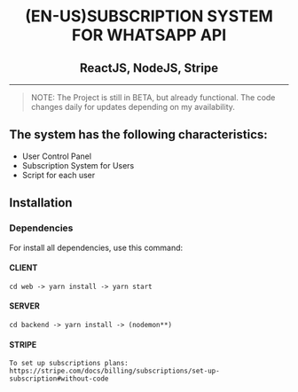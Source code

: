 <h1 align="center">(EN-US)SUBSCRIPTION SYSTEM FOR WHATSAPP API</h1>
<h2 align="center">ReactJS, NodeJS, Stripe</h2>
<hr>

> NOTE: The Project is still in BETA, but already functional. The code changes daily for updates depending on my availability.

## The system has the following characteristics:
<ul>
  <li>User Control Panel</li>
  <li>Subscription System for Users</li>
  <li>Script for each user</li>
</ul>

## Installation

### Dependencies
For install all dependencies, use this command:

#### CLIENT

    cd web -> yarn install -> yarn start
    
#### SERVER

    cd backend -> yarn install -> (nodemon**) 
    
#### STRIPE

    To set up subscriptions plans:
    https://stripe.com/docs/billing/subscriptions/set-up-subscription#without-code
